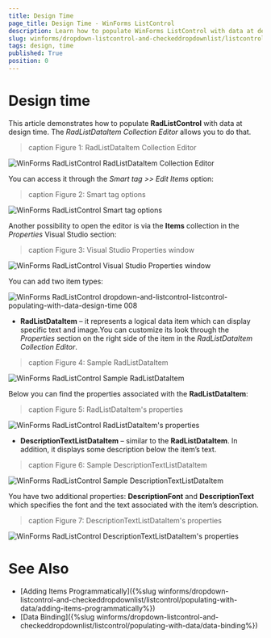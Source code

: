```yaml
---
title: Design Time
page_title: Design Time - WinForms ListControl
description: Learn how to populate WinForms ListControl with data at design time.
slug: winforms/dropdown-listcontrol-and-checkeddropdownlist/listcontrol/populating-with-data/design-time
tags: design, time
published: True
position: 0
---
```


# Design time
 
This article demonstrates how to populate __RadListControl__ with data at design time. The *RadListDataItem Collection Editor* allows you to do that.

>caption Figure 1: RadListDataItem Collection Editor

![WinForms RadListControl RadListDataItem Collection Editor](images/dropdown-and-listcontrol-listcontrol-populating-with-data-design-time001.png)


You can access it through the *Smart tag >> Edit Items* option:

>caption Figure 2: Smart tag options

![WinForms RadListControl Smart tag options](images/dropdown-and-listcontrol-listcontrol-populating-with-data-design-time002.png)

Another possibility to open the editor is via the __Items__ collection in the *Properties* Visual Studio section:

>caption Figure 3:  Visual Studio Properties window

![WinForms RadListControl Visual Studio Properties window](images/dropdown-and-listcontrol-listcontrol-populating-with-data-design-time003.png)

You can add two item types:

![WinForms RadListControl dropdown-and-listcontrol-listcontrol-populating-with-data-design-time 008](images/dropdown-and-listcontrol-listcontrol-populating-with-data-design-time008.png)

* __RadListDataItem__ – it represents a logical data item which can display specific text and image.You can customize its look through the *Properties* section on the right side of the item in the *RadListDataItem Collection Editor*.

>caption Figure 4: Sample RadListDataItem

![WinForms RadListControl Sample RadListDataItem](images/dropdown-and-listcontrol-listcontrol-populating-with-data-design-time004.png)

Below you can find the properties associated with the __RadListDataItem__:

>caption Figure 5:  RadListDataItem's properties

![WinForms RadListControl RadListDataItem's properties](images/dropdown-and-listcontrol-listcontrol-populating-with-data-design-time005.png)

* __DescriptionTextListDataItem__ – similar to the __RadListDataItem__. In addition, it displays some description below the item’s text.

>caption Figure 6:  Sample DescriptionTextListDataItem

![WinForms RadListControl Sample DescriptionTextListDataItem](images/dropdown-and-listcontrol-listcontrol-populating-with-data-design-time006.png)


You have two additional properties: __DescriptionFont__ and __DescriptionText__ which specifies the font and the text associated with the item’s description.

>caption Figure 7:  DescriptionTextListDataItem's properties

![WinForms RadListControl DescriptionTextListDataItem's properties](images/dropdown-and-listcontrol-listcontrol-populating-with-data-design-time007.png)

# See Also

* [Adding Items Programmatically]({%slug winforms/dropdown-listcontrol-and-checkeddropdownlist/listcontrol/populating-with-data/adding-items-programmatically%})
* [Data Binding]({%slug winforms/dropdown-listcontrol-and-checkeddropdownlist/listcontrol/populating-with-data/data-binding%})


